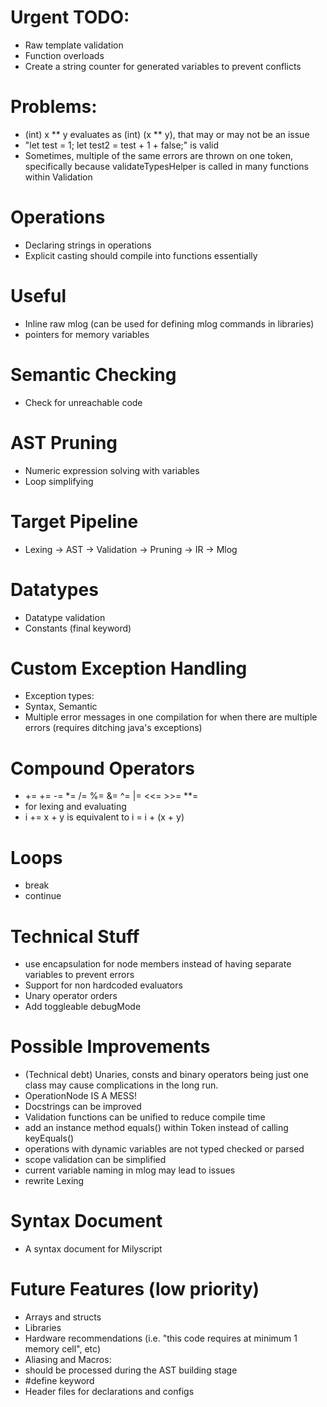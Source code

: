 # Urgent TODO:
 - Raw template validation
 - Function overloads
 - Create a string counter for generated variables to prevent conflicts

# Problems:
 - (int) x ** y evaluates as (int) (x ** y), that may or may not be an issue
 - "let test = 1; let test2 = test + 1 + false;" is valid
 - Sometimes, multiple of the same errors are thrown on one token, specifically because validateTypesHelper is called in many functions within Validation

# Operations
 - Declaring strings in operations
 - Explicit casting should compile into functions essentially

# Useful
 - Inline raw mlog (can be used for defining mlog commands in libraries)
 - pointers for memory variables

# Semantic Checking
 - Check for unreachable code

# AST Pruning
 - Numeric expression solving with variables
 - Loop simplifying

# Target Pipeline
- Lexing -> AST -> Validation -> Pruning -> IR -> Mlog

# Datatypes
 - Datatype validation
 - Constants (final keyword) 

# Custom Exception Handling
- Exception types:
 - Syntax, Semantic
- Multiple error messages in one compilation for when there are multiple errors (requires ditching java's exceptions)

# Compound Operators
 - += += -= *= /= %= &= ^= |= <<= >>= **=
 - for lexing and evaluating
 - i += x + y    is equivalent to   i = i + (x + y)

# Loops
 - break
 - continue
    
# Technical Stuff
 - use encapsulation for node members instead of having separate variables to prevent errors
 - Support for non hardcoded evaluators
 - Unary operator orders
 - Add toggleable debugMode

# Possible Improvements
 - (Technical debt) Unaries, consts and binary operators being just one class may cause complications in the long run. 
  - OperationNode IS A MESS!
 - Docstrings can be improved
 - Validation functions can be unified to reduce compile time
 - add an instance method equals() within Token instead of calling keyEquals()
 - operations with dynamic variables are not typed checked or parsed
 - scope validation can be simplified
 - current variable naming in mlog may lead to issues 
 - rewrite Lexing

# Syntax Document
 - A syntax document for Milyscript

# Future Features (low priority)
 - Arrays and structs
 - Libraries
 - Hardware recommendations (i.e. "this code requires at minimum 1 memory cell", etc)
 - Aliasing and Macros:
  - should be processed during the AST building stage
  - #define keyword
 - Header files for declarations and configs